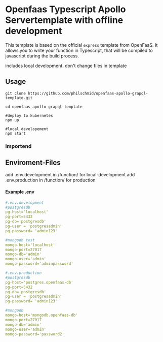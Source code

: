 <!-- @format -->

# Openfaas Typescript Apollo Servertemplate with offline development

This template is based on the official `express` template from OpenFaaS. It allows you to write your function in Typescript, that will be compiled to javascript during the build process.

includes local development.
don't change files in template

## Usage

```shell
git clone https://github.com/philschmid/openfaas-apollo-grapql-template.git

cd openfaas-apollo-grapql-template

#deploy to kubernetes
npm up

#local developement
npm start
```

### Importend

## Enviroment-Files

add .env.development in /function/ for local-development 
add .env.production in /function/ for production 

#### Example .env

```yaml
#.env.development
#postgresdb
pg-host='localhost'
pg-port=5432
pg-db='postgresdb'
pg-user = 'postgresadmin'
pg-password= 'admin123'

#mongodb test
mongo-host='localhost'
mongo-port=27017
mongo-db='admin'
mongo-user='admin'
mongo-password='adminpassword'

#.env.production
#postgresdb
pg-host='postgres.openfaas-db'
pg-port=5432
pg-db='postgresdb'
pg-user = 'postgresadmin'
pg-password= 'admin123'

#mongodb
mongo-host='mongodb.openfaas-db'
mongo-port=27017
mongo-db='admin'
mongo-user='admin'
mongo-password='password2'
```
